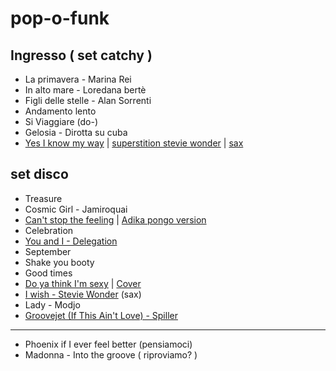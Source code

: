 # pop-o-funk

## Ingresso ( set catchy )

- La primavera - Marina Rei 
- In alto mare - Loredana bertè
- Figli delle stelle - Alan Sorrenti 
- Andamento lento
- Si Viaggiare (do-)
- Gelosia - Dirotta su cuba
- [Yes I know my way](https://www.youtube.com/watch?v=zNuQ_x5-JsI) | [superstition stevie wonder](https://www.youtube.com/watch?v=ooVGZ-W14O8) | [sax](https://www.youtube.com/watch?v=0KyYntXJYDI)

## set disco

- Treasure
- Cosmic Girl - Jamiroquai
- [Can't stop the feeling](https://www.youtube.com/watch?v=ru0K8uYEZWw) | [Adika pongo version](https://www.youtube.com/watch?app=desktop&v=JIlEocyaaRE)
- Celebration 
- [You and I - Delegation](https://youtu.be/D6MMZfbJp3w?feature=shared)
- September
- Shake you booty
- Good times
- [Do ya think I'm sexy](https://www.youtube.com/watch?v=Hphwfq1wLJs) | [Cover](https://www.youtube.com/watch?v=G8xvVPoVMKo)
- [I wish - Stevie Wonder](https://youtu.be/8y_23ohvmoI?feature=shared) (sax)
- Lady - Modjo
- [Groovejet (If This Ain't Love) - Spiller](https://www.youtube.com/watch?v=VOdgbRx4ihQ)
-----
- Phoenix if I ever feel better (pensiamoci)
- Madonna - Into the groove ( riproviamo? )

